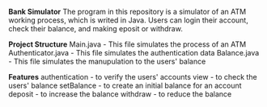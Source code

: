 **Bank Simulator**
The program in this repository is a simulator of an ATM working process, which is writed in Java. Users can login their account, check their balance, and making eposit or withdraw.

**Project Structure**
Main.java - This file simulates the process of an ATM
Authenticator.java - This file simulates the authentication data
Balance.java - This file simulates the manupulation to the users' balance

**Features**
authentication - to verify the users' accounts
view - to check the users' balance
setBalance - to create an initial balance for an account
deposit - to increase the balance
withdraw - to reduce the balance
